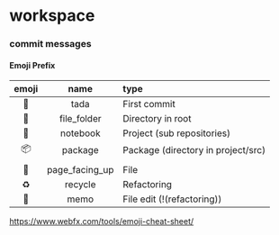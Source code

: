 # workspace



### commit messages
#### Emoji Prefix
|emoji|name|type|
|:---:|:---:|:---|
|:tada:|tada|First commit|
|:file_folder:|file_folder|Directory in root|
|:notebook:|notebook|Project (sub repositories)|
|:package:|package|Package (directory in project/src)|
|||
|:page_facing_up:|page_facing_up|File|
|:recycle:|recycle|Refactoring|
|:memo:|memo|File edit (!(refactoring))|


https://www.webfx.com/tools/emoji-cheat-sheet/

